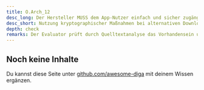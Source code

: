```yaml
---
title: O.Arch_12
desc_long: Der Hersteller MUSS dem App-Nutzer einfach und sicher zugängliche Wege zum Bezug der Anwendung bereitstellen (z.B. in Form einer Link-Liste auf seiner Website, als individuell zugestellter QR-Code, o. Ä.).
desc_short: Nutzung kryptographischer Maßnahmen bei alternativen Download-Quellen/Mechanismen.
depth: check
remarks: Der Evaluator prüft durch Quelltextanalyse das Vorhandensein und die Güte der eingesetzten Verfahren.
---
```


## Noch keine Inhalte

Du kannst diese Seite unter [github.com/awesome-diga](https://github.com/awesome-diga/tr-faq) mit deinem Wissen ergänzen.

